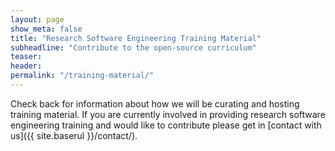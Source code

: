 ```yaml
---
layout: page
show_meta: false
title: "Research Software Engineering Training Material"
subheadline: "Contribute to the open-source curriculum"
teaser:
header:
permalink: "/training-material/"
---
```


Check back for information about how we will be curating and hosting training material.
If you are currently involved in providing research software engineering training and would like to contribute please get in [contact with us]({{ site.baserul }}/contact/).
